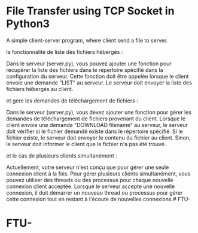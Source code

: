 # File Transfer using TCP Socket in Python3
A simple client-server program, where client send a file to server. 


 la fonctionnalité de liste des fichiers hébergés :

Dans le serveur (server.py), vous pouvez ajouter une fonction pour récupérer la liste des fichiers dans le répertoire spécifié dans la configuration du serveur.
Cette fonction doit être appelée lorsque le client envoie une demande "LIST" au serveur.
Le serveur doit envoyer la liste des fichiers hébergés au client.


et gere  les demandes de téléchargement de fichiers :

Dans le serveur (server.py), vous devez ajouter une fonction pour gérer les demandes de téléchargement de fichiers provenant du client.
Lorsque le client envoie une demande "DOWNLOAD filename" au serveur, le serveur doit vérifier si le fichier demandé existe dans le répertoire spécifié.
Si le fichier existe, le serveur doit envoyer le contenu du fichier au client. Sinon, le serveur doit informer le client que le fichier n'a pas été trouvé.

et le cas de   plusieurs clients simultanément :

Actuellement, votre serveur n'est conçu que pour gérer une seule connexion client à la fois.
Pour gérer plusieurs clients simultanément, vous pouvez utiliser des threads ou des processus pour chaque nouvelle connexion client acceptée.
Lorsque le serveur accepte une nouvelle connexion, il doit démarrer un nouveau thread ou processus pour gérer cette connexion tout en restant à l'écoute de nouvelles connexions.# FTU-
# FTU-
